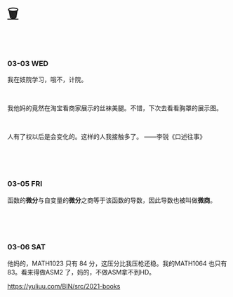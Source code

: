 # [🗑](https://yuliuu.com/BIN)

<br>

<br>

### 03-03 WED

我在妓院学习，哦不，计院。

<br>

我他妈的竟然在淘宝看商家展示的丝袜美腿。不错，下次去看看胸罩的展示图。

<br>

人有了权以后是会变化的。这样的人我接触多了。 ——李锐《口述往事》

<br><br><br>

### 03-05 FRI

函数的**微分**与自变量的**微分**之商等于该函数的导数，因此导数也被叫做**微商**。

<br><br><br>

### 03-06 SAT

他妈的，MATH1023 只有 84 分，这压分比我压枪还稳。我的MATH1064 也只有83。看来得做ASM2 了，妈的，不做ASM拿不到HD。



https://yuliuu.com/BIN/src/2021-books

